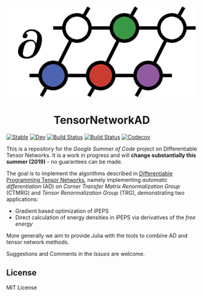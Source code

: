 <!-- # TensorNetworkAD -->
<div align="center"> <img
src="tnad-logo.png"
alt="TensorNetworkAD logo" width="510"></img>
<h1>TensorNetworkAD</h1>
</div>

[![Stable](https://img.shields.io/badge/docs-stable-blue.svg)](https://under-Peter.github.io/TensorNetworkAD.jl/stable)
[![Dev](https://img.shields.io/badge/docs-dev-blue.svg)](https://under-Peter.github.io/TensorNetworkAD.jl/dev)
[![Build Status](https://travis-ci.com/under-Peter/TensorNetworkAD.jl.svg?branch=master)](https://travis-ci.com/under-Peter/TensorNetworkAD.jl)
[![Build Status](https://ci.appveyor.com/api/projects/status/github/under-Peter/TensorNetworkAD.jl?svg=true)](https://ci.appveyor.com/project/under-Peter/TensorNetworkAD-jl)
[![Codecov](https://codecov.io/gh/under-Peter/TensorNetworkAD.jl/branch/master/graph/badge.svg)](https://codecov.io/gh/under-Peter/TensorNetworkAD.jl)



This is a repository for the _Google Summer of Code_ project on Differentiable Tensor Networks.
It is a work in progress and will **change substantially this summer (2019)** - no guarantees can be made.

The goal is to implement the algorithms described in [Differentiable Programming Tensor Networks](https://arxiv.org/abs/1903.09650), namely implementing _automatic differentiation_ (AD) on _Corner Transfer Matrix Renormalization Group_ (CTMRG) and _Tensor Renormalization Group_ (TRG),
demonstrating two applications:
- Gradient based optimization of iPEPS
- Direct calculation of energy densities in iPEPS via derivatives of the _free energy_

More generally we aim to provide Julia with the tools to combine AD and tensor network methods.


Suggestions and Comments in the _Issues_ are welcome.

## License
MIT License
